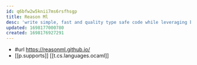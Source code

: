 ```yaml
---
id: q6bfw2w5knii7ms6rsfhsgp
title: Reason Ml
desc: 'write simple, fast and quality type safe code while leveraging both the JavaScript & OCaml ecosystems.'
updated: 1698177000780
created: 1698176927291
---
```


- #url https://reasonml.github.io/
- [[p.supports]] [[t.cs.languages.ocaml]]